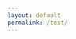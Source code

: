 ```yaml
---
layout: default
permalink: /test/
---
```


<script src="/assets/js/custom.js">
    <div id="root"></div>
        import AiriaChat from "https://chat.airia.ai/api/get-chat-embed"
        AiriaChat.init({pipelineId: "8e803d5a-4996-4dfc-b4eb-cf79430fcaeb",
                        apiKey: "ak-MjQzMzQ2Nzk1OXwxNzU2Njc4MTE5ODI4fHRpLVRXVnVkR0YyYVNCSVpXRnNkR2d0VDNCbGJpQlNaV2RwYzNSeVlYUnBiMjR0VUhKdlptVnpjMmx2Ym1Gc3wxfDEwMDM4NDI4NSAg",
                        apiUrl: "https://embed-api.airia.ai",
                        greeting: "Hello! How can I assist you today?",
                        imagePath: "images/logo-header.png",
                        imageSize: "small",
                        imageBgColor: "#FFFFFF"})
 
</script>


